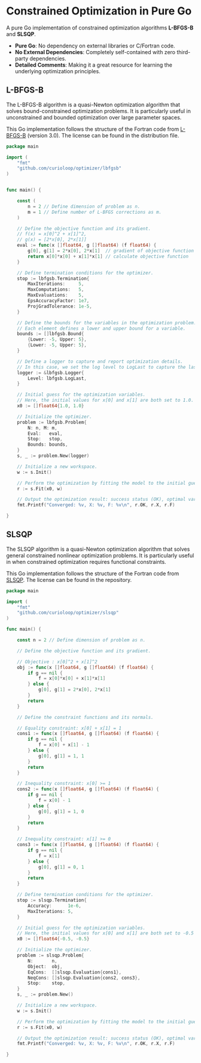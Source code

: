 # Constrained Optimization in Pure Go

A pure Go implementation of constrained optimization algorithms **L-BFGS-B** and **SLSQP**. 

- **Pure Go**: No dependency on external libraries or C/Fortran code.
- **No External Dependencies**: Completely self-contained with zero third-party dependencies.
- **Detailed Comments**: Making it a great resource for learning the underlying optimization principles.

## L-BFGS-B

The L-BFGS-B algorithm is a quasi-Newton optimization algorithm that solves bound-constrained optimization problems. 
It is particularly useful in unconstrained and bounded optimization over large parameter spaces.

This Go implementation follows the structure of the Fortran code from  [L-BFGS-B](https://users.iems.northwestern.edu/~nocedal/lbfgs.html) (version 3.0).
The license can be found in the distribution file.

```go
package main

import (
	"fmt"
	"github.com/curioloop/optimizer/lbfgsb"
)


func main() {

	const (
		n = 2 // Define dimension of problem as n.
		m = 1 // Define number of L-BFGS corrections as m.
	)

	// Define the objective function and its gradient.
	// f(x) = x[0]^2 + x[1]^2,
	// g(x) = [2*x[0], 2*x[1]]
	eval := func(x []float64, g []float64) (f float64) {
		g[0], g[1] = 2*x[0], 2*x[1]  // gradient of objective function
		return x[0]*x[0] + x[1]*x[1] // calculate objective function
	}

	// Define termination conditions for the optimizer.
	stop := lbfgsb.Termination{
		MaxIterations:     5,
		MaxComputations:   5,
		MaxEvaluations:    5,
		EpsAccuracyFactor: 1e7,
		ProjGradTolerance: 1e-5,
	}

	// Define the bounds for the variables in the optimization problem.
	// Each element defines a lower and upper bound for a variable.
	bounds := []lbfgsb.Bound{
		{Lower: -5, Upper: 5},
		{Lower: -5, Upper: 5},
	}

	// Define a logger to capture and report optimization details.
	// In this case, we set the log level to LogLast to capture the last log entry.
	logger := &lbfgsb.Logger{
		Level: lbfgsb.LogLast,
	}

	// Initial guess for the optimization variables.
	// Here, the initial values for x[0] and x[1] are both set to 1.0.
	x0 := []float64{1.0, 1.0}

	// Initialize the optimizer.
	problem := lbfgsb.Problem{
		N: n, M: m,
		Eval:   eval,
		Stop:   stop,
		Bounds: bounds,
	}
	s, _ := problem.New(logger)

	// Initialize a new workspace.
	w := s.Init()

	// Perform the optimization by fitting the model to the initial guess.
	r := s.Fit(x0, w)

	// Output the optimization result: success status (OK), optimal variables (X), and objective value (F).
	fmt.Printf("Converged: %v, X: %v, F: %v\n", r.OK, r.X, r.F)

}
```

## SLSQP

The SLSQP algorithm is a quasi-Newton optimization algorithm that solves general constrained nonlinear optimization problems. 
It is particularly useful in when constrained optimization requires functional constraints.

This Go implementation follows the structure of the Fortran code from  [SLSQP](https://github.com/jacobwilliams/slsqp).
The license can be found in the repository.

```go
package main

import (
	"fmt"
	"github.com/curioloop/optimizer/slsqp"
)

func main() {

	const n = 2 // Define dimension of problem as n.

	// Define the objective function and its gradient.

	// Objective : x[0]^2 + x[1]^2
	obj := func(x []float64, g []float64) (f float64) {
		if g == nil {
			f = x[0]*x[0] + x[1]*x[1]
        } else {
			g[0], g[1] = 2*x[0], 2*x[1]
		}
		return 
	}

	// Define the constraint functions and its normals.

	// Equality constraint: x[0] + x[1] = 1
	cons1 := func(x []float64, g []float64) (f float64) {
		if g == nil {
			f = x[0] + x[1] - 1
		} else {
			g[0], g[1] = 1, 1
		}
		return 
	}

	// Inequality constraint: x[0] >= 1
	cons2 := func(x []float64, g []float64) (f float64) {
		if g == nil {
			f = x[0] - 1
		} else {
			g[0], g[1] = 1, 0
		}
		return
	}

	// Inequality constraint: x[1] >= 0
	cons3 := func(x []float64, g []float64) (f float64) {
		if g == nil {
			f = x[1]
		} else {
			g[0], g[1] = 0, 1
		}
		return
	}

	// Define termination conditions for the optimizer.
	stop := slsqp.Termination{
		Accuracy:      1e-6,
		MaxIterations: 5,
	}

	// Initial guess for the optimization variables.
	// Here, the initial values for x[0] and x[1] are both set to -0.5 which violates all constraints.
	x0 := []float64{-0.5, -0.5}

	// Initialize the optimizer.
	problem := slsqp.Problem{
		N:       n,
		Object:  obj,
		EqCons:  []slsqp.Evaluation{cons1},
		NeqCons: []slsqp.Evaluation{cons2, cons3},
		Stop:    stop,
	}
	s, _ := problem.New()

	// Initialize a new workspace.
	w := s.Init()

	// Perform the optimization by fitting the model to the initial guess.
	r := s.Fit(x0, w)

	// Output the optimization result: success status (OK), optimal variables (X), and objective value (F).
	fmt.Printf("Converged: %v, X: %v, F: %v\n", r.OK, r.X, r.F)

}

```